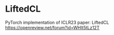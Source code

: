 # LiftedCL
PyTorch implementation of ICLR23 paper: LiftedCL https://openreview.net/forum?id=WHlt5tLz12T
